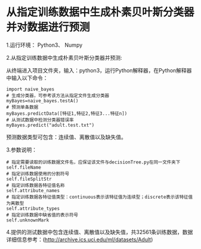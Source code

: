 # 从指定训练数据中生成朴素贝叶斯分类器并对数据进行预测
1.运行环境：
Python3、
Numpy

2.从指定训练数据中生成朴素贝叶斯分类器并预测:

从终端进入项目文件夹，输入：python3，运行Python解释器，在Python解释器中输入以下命令：

    import naive_bayes 
    # 生成分类器，可参考该方法从指定文件生成分类器
    myBayes=naive_bayes.testA()
    # 预测单条数据
    myBayes.predictData([特征1,特征2,特征3...特征n])
    # 从测试数据中检测分类器错误率
    myBayes.predict("adult.test.txt")

预测数据类型可包含：连续值、离散值以及缺失值。

3.参数说明：

    # 指定需要读取的训练数据文件名，应保证该文件与decisionTree.py在同一文件夹下
	self.fileName
	# 指定训练数据使用的分割符号
	self.fileSplitStr
	# 指定训练数据各特征值名称
	self.attribute_names
	# 指定训练数据各特征值类型：continuous表示该特征值为连续型；discrete表示该特征值为离散型
	self.attribute_types
	# 指定训练数据中缺省值的表示符号
	self.unknownMark
  
4.提供的测试数据中包含连续值、离散值以及缺失值，共32561条训练数据，数据详细信息参考：(http://archive.ics.uci.edu/ml/datasets/Adult)
